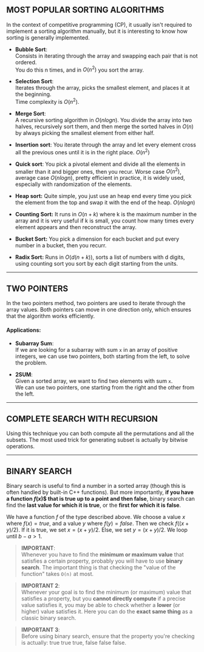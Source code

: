 ## MOST POPULAR SORTING ALGORITHMS 

In the context of competitive programming (CP), it usually isn't required to implement a sorting algorithm manually, but it is interesting to know how sorting is generally implemented.

- **Bubble Sort**:  
Consists in iterating through the array and swapping each pair that is not ordered.  
You do this n times, and in $O(n^2)$ you sort the array.

- **Selection Sort**:  
Iterates through the array, picks the smallest element, and places it at the beginning.  
Time complexity is $O(n^2)$.

- **Merge Sort**:  
A recursive sorting algorithm in $O(n log n)$.  You divide the array into two halves, recursively sort them, and then merge the sorted halves in $O(n)$ by always picking the smallest element from either half.

- **Insertion sort**: 
You iterate through the array and let every element cross all the previous ones until it is in the right place. $O(n^2)$

- **Quick sort**: 
You pick a pivotal element and divide all the elements in smaller than it and bigger ones, then you recur. Worse case $O(n^2)$, average case $O(nlogn)$, pretty efficient in practice, it is widely used, especially with randomization of the elements. 

- **Heap sort:**
Quite simple, you just use an heap end every time you pick the element from the top and swap it with the end of the heap. $O(nlogn)$

- **Counting Sort:**
It runs in $O(n + k)$ where k is the maximum number in the array and it is very useful if k is small, you count how many times every element appears and then reconstruct the array. 

- **Bucket Sort:** 
You pick a dimension for each bucket and put every number in a bucket, then you recurr.

- **Radix Sort:**
Runs in $O(d(n + k))$, sorts a list of numbers with d digits, using counting sort you sort by each digit starting from the units. 


---
##  TWO POINTERS

In the two pointers method, two pointers are used to iterate through the array values. Both pointers can move in one direction only, which ensures that the algorithm works efficiently.

#### Applications:

- **Subarray Sum**:  
  If we are looking for a subarray with sum `x` in an array of positive integers, we can use two pointers, both starting from the left, to solve the problem.

- **2SUM**:  
  Given a sorted array, we want to find two elements with sum `x`.  
  We can use two pointers, one starting from the right and the other from the left.

---
## COMPLETE SEARCH WITH RECURSION

Using this technique you can both compute all the permutations and all the subsets. The most used trick for generating subset is actually by bitwise operations. 

---
## BINARY SEARCH

Binary search is useful to find a number in a sorted array (though this is often handled by built-in C++ functions).  But more importantly, **if you have a function $f(x)$$ that is true up to a point and then false**, binary search can find the **last value for which it is true**, or the **first for which it is false**.

We have a function $f$ of the type described above.  We choose a value $x$ where $f(x) = true$, and a value $y$ where $f(y) = false$.  Then we check $f((x + y) / 2)$. If it is true, we set $x = (x + y) / 2$. Else, we set $y = (x + y) / 2$.  We loop until $b - a > 1$.
 
> **IMPORTANT**:  
    Whenever you have to find the **minimum or maximum value** that satisfies a certain property, probably you will have to use **binary search**.  The important thing is that checking the "value of the function" takes `O(n)` at most.
    
>**IMPORTANT 2**:  
    Whenever your goal is to find the minimum (or maximum) value that satisfies a property, but you **cannot directly compute** if a precise value satisfies it, you may be able to check whether a **lower** (or higher) value satisfies it.  Here you can do the **exact same thing** as a classic binary search.
    
> **IMPORTANT 3**:  
    Before using binary search, ensure that the property you're checking is actually: true true true, false false false. 